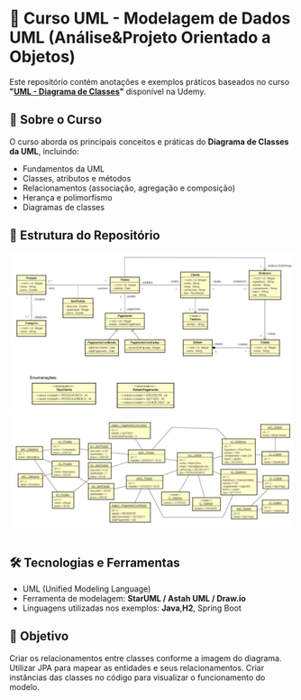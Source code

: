 
# 📌 Curso UML - Modelagem de Dados UML (Análise&Projeto Orientado a Objetos) 

Este repositório contém anotações e exemplos práticos baseados no curso **"[UML - Diagrama de Classes](https://www.udemy.com/course/uml-diagrama-de-classes/)"** disponível na Udemy.  

## 📖 Sobre o Curso  

O curso aborda os principais conceitos e práticas do **Diagrama de Classes da UML**, incluindo:  
- Fundamentos da UML  
- Classes, atributos e métodos  
- Relacionamentos (associação, agregação e composição)  
- Herança e polimorfismo  
- Diagramas de classes 

## 📂 Estrutura do Repositório  

<img src="1.png" width="800">
<img src="2.png" width="800">


```

```

## 🛠 Tecnologias e Ferramentas  
- UML (Unified Modeling Language)  
- Ferramenta de modelagem: **StarUML / Astah UML / Draw.io**  
- Linguagens utilizadas nos exemplos: **Java**,**H2**, Spring Boot 

## 📌 Objetivo
Criar os relacionamentos entre classes conforme a imagem do diagrama.
Utilizar JPA para mapear as entidades e seus relacionamentos.
Criar instâncias das classes no código para visualizar o funcionamento do modelo.
